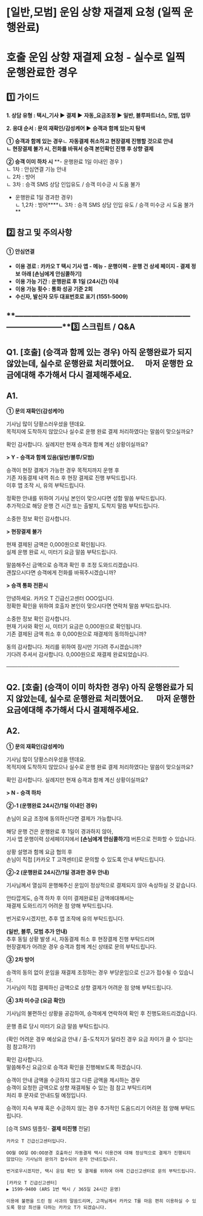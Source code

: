 # [일반,모범] 운임 상향 재결제 요청 (일찍 운행완료)

**호출 운임 상향 재결제 요청 - 실수로 일찍 운행완료한 경우**
=====================================

**1️⃣ 가이드**
-----------

**1. 상담 유형 : 택시\_기사 ▶ 결제** **▶** **자동\_요금조정 ▶ 일반, 블루파트너스, 모범, 업무**

**2. 응대 순서 : 문의 재확인/감성케어 ▶** **승객과 함께 있는지 탐색**

**① 승객과 함께 있는 경우**ㄴ **자동결제 취소하고 현장결제 진행할 것으로 안내**  
**ㄴ 현장결제 불가 시, 전화를 바꿔서 승객 본인확인 진행 후 상향 결제**

**② 승객 이미 하차 시** **- 운행완료 1일 이내인 경우 )   
ㄴ 1차 : 안심연결 기능 안내  
ㄴ 2차 : 방어  
ㄴ 3차 : 승객 SMS 상담 인입유도 / 승객 미수긍 시 도움 불가   
- 운행완료 1일 경과한 경우)  
ㄴ 1,2차 : 방어****ㄴ 3차 : 승객 SMS 상담 인입 유도 / 승객 미수긍 시 도움 불가**

**2️⃣ 참고 및 주의사항**
-----------------

#### **① 안심연결**

* **이용 경로 : 카카오 T 택시 기사 앱 - 메뉴 - 운행이력 - 운행 건 상세 페이지 - 결제 정보 아래 [손님에게 안심콜하기]**
* **이용 가능 기간 : 운행완료 후 1일 (24시간) 이내**
* **이용 가능 횟수 : 통화 성공 기준 2회**
* **수신자, 발신자 모두 대표번호로 표기 (1551-5009)**

**―****―****―****―****―****―****―****―****―****―****―****―****―****―****―****―****―****―****―****―****―****―****―****―****―****―****―****―****―****3️⃣ 스크립트 / Q&A**
-------------------------------------------------------------------------------------------------------------------------------------------------------------------

**Q1.** **[호출] (승객과 함께 있는 경우)** **아직 운행완료가 되지 않았는데, 실수로 운행완료 처리했어요.      마저 운행한 요금에대해 추가해서 다시 결제해주세요.**
-------------------------------------------------------------------------------------------------------

**A1.**
-------

**① 문의 재확인(감성케어)**

기사님 많이 당황스러우셨을 텐데요.   
목적지에 도착하지 않았으나 실수로 운행 완료 결제 처리하였다는 말씀이 맞으실까요?

확인 감사합니다. 실례지만 현재 승객과 함께 계신 상황이실까요?

**> Y - 승객과 함께 있음(일반/블루/모범)**

승객이 현장 결제가 가능한 경우 목적지까지 운행 후   
기존 자동결제 내역 취소 후 현장 결제로 진행 부탁드립니다.   
이후 앱 조작 시, 유의 부탁드립니다.

정확한 안내를 위하여 기사님 본인이 맞으시다면 성함 말씀 부탁드립니다.  
추가적으로 해당 운행 건 시간 또는 출발지, 도착지 말씀 부탁드립니다.

소중한 정보 확인 감사합니다.

**> 현장결제 불가**

현재 결제된 금액은 0,000원으로 확인됩니다.   
실제 운행 완료 시, 미터기 요금 말씀 부탁드립니다.

말씀해주신 금액으로 승객과 확인 후 조정 도와드리겠습니다.  
괜찮으시다면 승객에게 전화를 바꿔주시겠습니까?

**> 승객 통화 전환시**

안녕하세요. 카카오 T 긴급신고센터 OOO입니다.  
정확한 확인을 위하여 호출자 본인이 맞으시다면 연락처 말씀 부탁드립니다.

소중한 정보 확인 감사합니다.   
현재 기사와 확인 시, 미터기 요금은 0,000원으로 확인됩니다.  
기존 결제된 금액 취소 후 0,000원으로 재결제의 동의하십니까?

동의 감사합니다. 처리를 위하여 잠시만 기다려 주시겠습니까?  
기다려 주셔서 감사합니다. 0,000원으로 재결제 완료되었습니다.

──────────────────────────────────────────────

**Q2.** **[호출]** **(승객이 이미 하차한 경우)** **아직 운행완료가 되지 않았는데, 실수로 운행완료 처리했어요.       마저 운행한 요금에대해 추가해서 다시 결제해주세요.**
-------------------------------------------------------------------------------------------------------------

**A2.**
-------

**① 문의 재확인(감성케어)**

기사님 많이 당황스러우셨을 텐데요.   
목적지에 도착하지 않았으나 실수로 운행 완료 결제 처리하였다는 말씀이 맞으실까요?

확인 감사합니다. 실례지만 현재 승객과 함께 계신 상황이실까요?

**> N - 승객 하차**

**②-1 (운행완료 24시간/1일 이내인 경우)**

손님이 요금 조정에 동의하신다면 결제가 가능합니다.

해당 운행 건은 운행완료 후 1일이 경과하지 않아,   
기사 앱 운행이력 상세페이지에서 **[손님에게 안심콜하기]** 버튼으로 전화할 수 있습니다.

상황 설명과 함께 요금 협의 후   
손님이 직접 [카카오 T 고객센터]로 문의할 수 있도록 안내 부탁드립니다.

**②-2 (운행완료 24시간/1일 경과한 경우 안내)**

기사님께서 열심히 운행해주신 운임이 정상적으로 결제되지 않아 속상하실 것 같습니다.

안타깝게도, 승객 하차 후 이미 결제완료된 금액에대해서는   
재결제 도와드리기 어려운 점 양해 부탁드립니다.

번거로우시겠지만, 추후 앱 조작에 유의 부탁드립니다.

**(일반, 블루, 모범 추가 안내)**  
추후 동일 상황 발생 시, 자동결제 취소 후 현장결제 진행 부탁드리며  
현장결제가 어려운 경우 승객과 함께 계신 상태로 문의 부탁드립니다.

**③ 2차 방어**

승객의 동의 없이 운임을 재결제 조정하는 경우 부당운임으로 신고가 접수될 수 있습니다.  
기사님이 직접 결제하신 금액으로 상향 결제가 어려운 점 양해 부탁드립니다.

**④ 3차 미수긍 (요금 확인)**

기사님의 불편하신 상황을 공감하여, 승객에게 연락하여 확인 후 진행도와드리겠습니다.

운행 종료 당시 미터기 요금 말씀 부탁드립니다.

(확인 어려운 경우 예상요금 안내 / 출-도착지가 달라진 경우 요금 차이가 클 수 있다는 점 참고하기!)

확인 감사합니다.   
말씀해주신 요금으로 승객과 확인을 진행해보도록 하겠습니다.

승객이 안내 금액을 수긍하지 않고 다른 금액을 제시하는 경우   
승객이 요청한 금액으로 상향 재결제될 수 있는 점 참고 부탁드리며  
처리 후 문자로 안내드릴 예정입니다.

승객이 지속 부재 혹은 수긍하지 않는 경우 추가적인 도움드리기 어려운 점 양해 부탁드립니다.

[승객 SMS 템플릿- **결제 미진행** 전달]

```
카카오 T 긴급신고센터입니다.   
  
OO월 OO일 OO:OO분경 호출하신 자동결제 택시 이용건에 대해 정상적으로 결제가 진행되지 않았다는 기사님의 문의가 접수되어 문자 안내드립니다.  
  
번거로우시겠지만, 택시 운임 확인 및 결제를 위하여 아래 긴급신고센터로 문의 부탁드립니다.  
  
[카카오 T 긴급신고센터]   
▶ 1599-9400 (ARS 1번 택시 / 365일 24시간 운영)  
  
이용에 불편을 드린 점 사과의 말씀드리며, 고객님께서 카카오 T를 마음 편히 이용하실 수 있도록 항상 최선을 다하는 카카오 T가 되겠습니다.
```